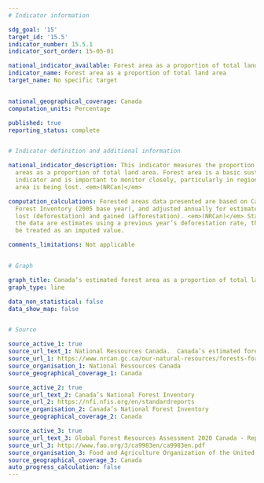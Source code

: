 ```yaml
---
# Indicator information

sdg_goal: '15'
target_id: '15.5'
indicator_number: 15.5.1
indicator_sort_order: 15-05-01

national_indicator_available: Forest area as a proportion of total land area
indicator_name: Forest area as a proportion of total land area
target_name: No specific target


national_geographical_coverage: Canada
computation_units: Percentage

published: true
reporting_status: complete


# Indicator definition and additional information

national_indicator_description: This indicator measures the proportion of forested
  areas as a proportion of total land area. Forest area is a basic sustainability
  indicator and is important to monitor closely, particularly in regions where forest
  area is being lost. <em>(NRCan)</em>

computation_calculations: Forested areas data presented are based on Canada’s National
  Forest Inventory (2005 base year), and adjusted annually for estimated forest area
  lost (deforestation) and gained (afforestation). <em>(NRCan)</em> Starting in 2018,
  the data are estimates using a previous year’s deforestation rate, therefore must
  be treated as an imputed value.

comments_limitations: Not applicable


# Graph

graph_title: Canada’s estimated forest area as a proportion of total land area
graph_type: line

data_non_statistical: false
data_show_map: false


# Source

source_active_1: true
source_url_text_1: National Ressources Canada.  Canada’s estimated forest area
source_url_1: https://www.nrcan.gc.ca/our-natural-resources/forests-forestry/state-canadas-forests-report/how-much-forest-does-canada-have/indicator-forest-area/16397
source_organisation_1: National Ressources Canada
source_geographical_coverage_1: Canada

source_active_2: true
source_url_text_2: Canada’s National Forest Inventory
source_url_2: https://nfi.nfis.org/en/standardreports
source_organisation_2: Canada’s National Forest Inventory
source_geographical_coverage_2: Canada

source_active_3: true
source_url_text_3: Global Forest Resources Assessment 2020 Canada - Report (PDF)
source_url_3: http://www.fao.org/3/ca9983en/ca9983en.pdf
source_organisation_3: Food and Agriculture Organization of the United Nations
source_geographical_coverage_3: Canada
auto_progress_calculation: false
---
```

